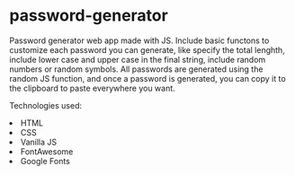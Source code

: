 # password-generator
Password generator web app made with JS. Include basic functons to customize each password you can generate, like specify the total lenghth, include lower case and upper case in the final string, include random numbers or random symbols. All passwords are generated using the random JS function, and once a password is generated, you can copy it to the clipboard to paste everywhere you want.

Technologies used:

<li>HTML</li>
<li>CSS</li>
<li>Vanilla JS</li>
<li>FontAwesome</li>
<li>Google Fonts</li>
